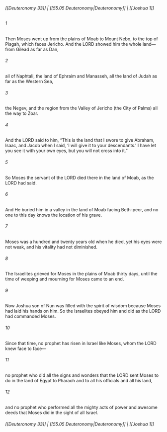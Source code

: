 
###### [[Deuteronomy 33]] | [[55.05 Deuteronomy|Deuteronomy]] | [[Joshua 1]]

###### 1
Then Moses went up from the plains of Moab to Mount Nebo, to the top of Pisgah, which faces Jericho. And the LORD showed him the whole land—from Gilead as far as Dan,
###### 2
all of Naphtali, the land of Ephraim and Manasseh, all the land of Judah as far as the Western Sea,
###### 3
the Negev, and the region from the Valley of Jericho (the City of Palms) all the way to Zoar.
###### 4
And the LORD said to him, “This is the land that I swore to give Abraham, Isaac, and Jacob when I said, ‘I will give it to your descendants.’ I have let you see it with your own eyes, but you will not cross into it.”
###### 5
So Moses the servant of the LORD died there in the land of Moab, as the LORD had said.
###### 6
And He buried him in a valley in the land of Moab facing Beth-peor, and no one to this day knows the location of his grave.
###### 7
Moses was a hundred and twenty years old when he died, yet his eyes were not weak, and his vitality had not diminished.
###### 8
The Israelites grieved for Moses in the plains of Moab thirty days, until the time of weeping and mourning for Moses came to an end.
###### 9
Now Joshua son of Nun was filled with the spirit of wisdom because Moses had laid his hands on him. So the Israelites obeyed him and did as the LORD had commanded Moses.
###### 10
Since that time, no prophet has risen in Israel like Moses, whom the LORD knew face to face—
###### 11
no prophet who did all the signs and wonders that the LORD sent Moses to do in the land of Egypt to Pharaoh and to all his officials and all his land,
###### 12
and no prophet who performed all the mighty acts of power and awesome deeds that Moses did in the sight of all Israel.

###### [[Deuteronomy 33]] | [[55.05 Deuteronomy|Deuteronomy]] | [[Joshua 1]]
